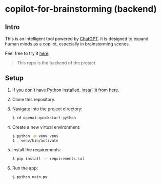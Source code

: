 # copilot-for-brainstorming (backend)

## Intro

This is an intelligent tool powered by [ChatGPT](https://beta.openai.com/docs/quickstart). It is designed to expand human minds as a copilot, especially in brainstorming scenes.

Feel free to try it [here](https://copilot-for-brainstorm.zeabur.app/)

> This repo is the backend of the project.

## Setup

1. If you don’t have Python installed, [install it from here](https://www.python.org/downloads/).

2. Clone this repository.

3. Navigate into the project directory:

   ```bash
   $ cd openai-quickstart-python
   ```

4. Create a new virtual environment:

   ```bash
   $ python -m venv venv
   $ . venv/bin/activate
   ```

5. Install the requirements:

   ```bash
   $ pip install -r requirements.txt
   ```


6. Run the app:

   ```bash
   $ python main.py
   ```
